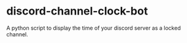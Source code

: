 # discord-channel-clock-bot
A python script to display the time of your discord server as a locked channel.
